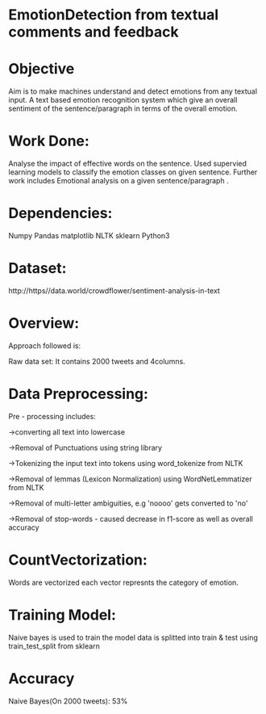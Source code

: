 # EmotionDetection from textual comments and feedback
# Objective
Aim is to make machines understand and detect emotions from any textual input. A text based emotion recognition system which give an overall sentiment of the sentence/paragraph in terms of the overall emotion.

# Work Done:
Analyse the impact of effective words on the sentence.
Used supervied learning models to classify the emotion classes on given sentence.
Further work includes Emotional analysis on a given sentence/paragraph .

# Dependencies:
Numpy
Pandas
matplotlib
NLTK
sklearn
Python3

# Dataset:
   http://https//data.world/crowdflower/sentiment-analysis-in-text



# Overview:
Approach followed is:

Raw data set: It contains 2000 tweets and 4columns.

# Data Preprocessing:

Pre - processing includes:

->converting all text into lowercase

->Removal of Punctuations using string library

->Tokenizing the input text into tokens using word_tokenize from NLTK

->Removal of lemmas (Lexicon Normalization) using WordNetLemmatizer from NLTK

->Removal of multi-letter ambiguities, e.g 'noooo' gets converted to 'no'

->Removal of stop-words - caused decrease in f1-score as well as overall accuracy


# CountVectorization:
 Words are vectorized each vector represnts the category of emotion.

# Training Model:
 Naive bayes is used to train the model
 data is splitted into train & test using train_test_split from sklearn
# Accuracy
 Naive Bayes(On 2000 tweets): 53%
